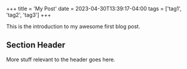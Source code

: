 +++
title = 'My Post'
date = 2023-04-30T13:39:17-04:00
tags = ['tag1', 'tag2', 'tag3']
+++

This is the introduction to my awesome first blog post.

## Section Header

More stuff relevant to the header goes here.